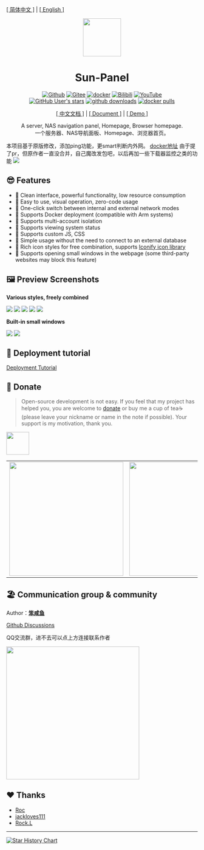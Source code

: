 [[ 简体中文 ]](https://sun-panel-doc.enianteam.com/zh_cn/introduce/project.html) |
[[ English ]](https://sun-panel-doc.enianteam.com/introduce/project.html)

<div align=center>

<img src="./doc/images/logo.png" width="100" height="100" />

# Sun-Panel

[![Github](https://img.shields.io/badge/Github-123456?logo=github&labelColor=242424)](https://github.com/LiangLiang723/sun-panel)
[![Gitee](https://img.shields.io/badge/Gitee-123456?logo=gitee&labelColor=c71d23)](https://gitee.com/hslr/sun-panel)
[![docker](https://img.shields.io/badge/docker-123456?logo=docker&logoColor=fff&labelColor=1c7aed)](https://hub.docker.com/r/hslr/sun-panel) 
[![Bilibili](https://img.shields.io/badge/Bilibili-123456?logo=bilibili&logoColor=fff&labelColor=fb7299)](https://space.bilibili.com/27407696/channel/collectiondetail?sid=2023810)
[![YouTube](https://img.shields.io/badge/YouTube-123456?logo=youtube&labelColor=ff0000)](https://www.youtube.com/channel/UCKwbFmKU25R602z6P2fgPYg)
<br>
[![GitHub User's stars](https://img.shields.io/github/stars/hslr-s%2Fsun-panel?style=flat&logo=github)](https://github.com/LiangLiang723/sun-panel)
[![github downloads](https://img.shields.io/github/downloads/hslr-s/sun-panel/total.svg?logo=github)](https://github.com/LiangLiang723/sun-panel/releases)
[![docker pulls](https://img.shields.io/docker/pulls/hslr/sun-panel.svg?logo=docker)](https://hub.docker.com/r/hslr/sun-panel)

[[ 中文文档 ]](https://sun-panel-doc.enianteam.com/zh_cn) |
[[ Document ]](https://sun-panel-doc.enianteam.com) |
[[ Demo ]](http://sunpaneldemo.enianteam.com) 

A server, NAS navigation panel, Homepage, Browser homepage.
<br>
一个服务器、NAS导航面板、Homepage、浏览器首页。

</div>


本项目基于原版修改，添加ping功能，更smart判断内外网。
<a href='https://hub.docker.com/repository/docker/wintsa/sun-panel'>docker地址</a>
由于提了pr，但原作者一直没合并，自己魔改发包吧，以后再加一些下载器监控之类的功能
![](./doc/images/main-dark.png)

## 😎 Features

- 🍉 Clean interface, powerful functionality, low resource consumption
- 🍊 Easy to use, visual operation, zero-code usage
- 🍠 One-click switch between internal and external network modes
- 🍵 Supports Docker deployment (compatible with Arm systems)
- 🎪 Supports multi-account isolation
- 🎏 Supports viewing system status
- 🫙 Supports custom JS, CSS
- 🍻 Simple usage without the need to connect to an external database
- 🍾 Rich icon styles for free combination, supports [Iconify icon library](https://icon-sets.iconify.design/)
- 🚁 Supports opening small windows in the webpage (some third-party websites may block this feature)

## 🖼️ Preview Screenshots

**Various styles, freely combined**

![](./doc/images/icon-small-new.png)
![](./doc/images/transparent-info.png)
![](./doc/images/transparent-small.png)
![](./doc/images/solid-color-info.png)
![](./doc/images/full-color-small.jpg)

**Built-in small windows**

![](./doc/images/window-ssh.png)
![](./doc/images/window-xunlei.png)



## 🐳 Deployment tutorial
[Deployment Tutorial](https://sun-panel-doc.enianteam.com/usage/quick_deploy.html)

## 🍵 Donate

> Open-source development is not easy. If you feel that my project has helped you, you are welcome to [donate](./doc/donate.md) or buy me a cup of tea☕ (please leave your nickname or name in the note if possible). Your support is my motivation, thank you.


<a href="https://www.paypal.me/hslrs">
<img height="60" src="./doc/images/donate/paypal.png" target="_blank"></img> 
</a>


|   |   |
| ------------ | ------------ |
| <img height="300" src="./doc/images/donate/weixin.png"/> |  <img height="300" src="./doc/images/donate/alipay.png" /> |

## 🏖️ Communication group & community

Author：**[笨咸鱼](https://blog.enianteam.com/u/sun/content/11)**

[Github Discussions](https://github.com/LiangLiang723/sun-panel/discussions)

QQ交流群，进不去可以点上方连接联系作者

<img src="./doc/images/qq_group_qr2.png"  height="350" />

## ❤️ Thanks

- [Roc](https://github.com/RocCheng)
- [jackloves111](https://github.com/jackloves111)
- [Rock.L](https://github.com/gitlyp)


---

[![Star History Chart](https://api.star-history.com/svg?repos=hslr-s/sun-panel&type=Date)](https://star-history.com/#hslr-s/sun-panel&Date)
